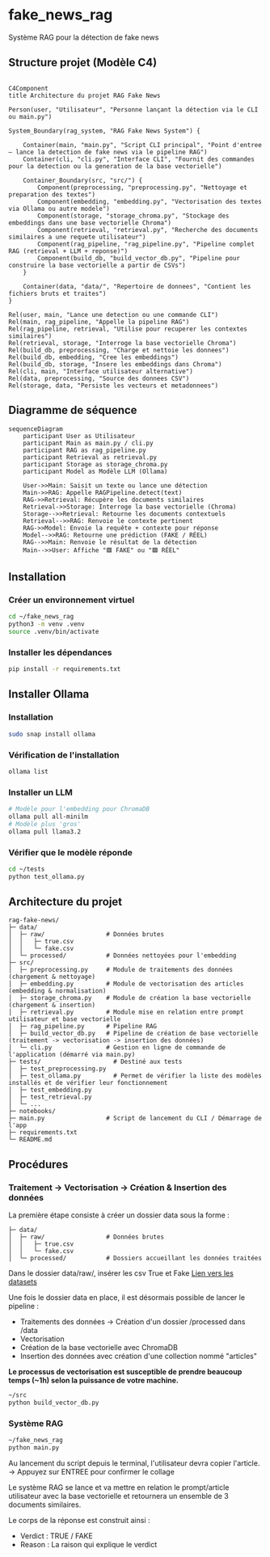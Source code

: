 # fake_news_rag
Système RAG pour la détection de fake news 

## Structure projet (Modèle C4)

```mermaid

C4Component
title Architecture du projet RAG Fake News

Person(user, "Utilisateur", "Personne lançant la détection via le CLI ou main.py")

System_Boundary(rag_system, "RAG Fake News System") {

    Container(main, "main.py", "Script CLI principal", "Point d'entree — lance la detection de fake news via le pipeline RAG")
    Container(cli, "cli.py", "Interface CLI", "Fournit des commandes pour la detection ou la generation de la base vectorielle")

    Container_Boundary(src, "src/") {
        Component(preprocessing, "preprocessing.py", "Nettoyage et preparation des textes")
        Component(embedding, "embedding.py", "Vectorisation des textes via Ollama ou autre modele")
        Component(storage, "storage_chroma.py", "Stockage des embeddings dans une base vectorielle Chroma")
        Component(retrieval, "retrieval.py", "Recherche des documents similaires a une requete utilisateur")
        Component(rag_pipeline, "rag_pipeline.py", "Pipeline complet RAG (retrieval + LLM + reponse)")
        Component(build_db, "build_vector_db.py", "Pipeline pour construire la base vectorielle a partir de CSVs")
    }

    Container(data, "data/", "Repertoire de donnees", "Contient les fichiers bruts et traites")
}

Rel(user, main, "Lance une detection ou une commande CLI")
Rel(main, rag_pipeline, "Appelle la pipeline RAG")
Rel(rag_pipeline, retrieval, "Utilise pour recuperer les contextes similaires")
Rel(retrieval, storage, "Interroge la base vectorielle Chroma")
Rel(build_db, preprocessing, "Charge et nettoie les donnees")
Rel(build_db, embedding, "Cree les embeddings")
Rel(build_db, storage, "Insere les embeddings dans Chroma")
Rel(cli, main, "Interface utilisateur alternative")
Rel(data, preprocessing, "Source des donnees CSV")
Rel(storage, data, "Persiste les vecteurs et metadonnees")
```

## Diagramme de séquence
```mermaid
sequenceDiagram
    participant User as Utilisateur
    participant Main as main.py / cli.py
    participant RAG as rag_pipeline.py
    participant Retrieval as retrieval.py
    participant Storage as storage_chroma.py
    participant Model as Modèle LLM (Ollama)
    
    User->>Main: Saisit un texte ou lance une détection
    Main->>RAG: Appelle RAGPipeline.detect(text)
    RAG->>Retrieval: Récupère les documents similaires
    Retrieval->>Storage: Interroge la base vectorielle (Chroma)
    Storage-->>Retrieval: Retourne les documents contextuels
    Retrieval-->>RAG: Renvoie le contexte pertinent
    RAG->>Model: Envoie la requête + contexte pour réponse
    Model-->>RAG: Retourne une prédiction (FAKE / RÉEL)
    RAG-->>Main: Renvoie le résultat de la détection
    Main-->>User: Affiche "🟥 FAKE" ou "🟩 RÉEL"
```

## Installation

### Créer un environnement virtuel

```bash
cd ~/fake_news_rag
python3 -m venv .venv
source .venv/bin/activate
```

### Installer les dépendances

```bash
pip install -r requirements.txt
```
## Installer Ollama

### Installation

```bash
sudo snap install ollama

```

### Vérification de l'installation

```bash
ollama list

```

### Installer un LLM

```bash
# Modèle pour l'embedding pour ChromaDB
ollama pull all-minilm
# Modèle plus 'gros'
ollama pull llama3.2
```

### Vérifier que le modèle réponde

```bash
cd ~/tests
python test_ollama.py
```

## Architecture du projet

```
rag-fake-news/
├─ data/
│  ├─ raw/                 # Données brutes
│  │   ├─ true.csv
│  │   └─ fake.csv
│  └─ processed/           # Données nettoyées pour l'embedding
├─ src/
│  ├─ preprocessing.py     # Module de traitements des données (chargement & nettoyage)
│  ├─ embedding.py         # Module de vectorisation des articles (embedding & normalisation)
│  ├─ storage_chroma.py    # Module de création la base vectorielle (chargement & insertion)
│  ├─ retrieval.py         # Module mise en relation entre prompt utilisateur et base vectorielle 
│  ├─ rag_pipeline.py      # Pipeline RAG
│  ├─ build_vector_db.py   # Pipeline de création de base vectorielle (traitement -> vectorisation -> insertion des données)
│  └─ cli.py               # Gestion en ligne de commande de l'application (démarré via main.py)
├─ tests/                    # Destiné aux tests
│  ├─ test_preprocessing.py
│  ├─ test_ollama.py         # Permet de vérifier la liste des modèles installés et de vérifier leur fonctionnement
│  ├─ test_embedding.py
│  ├─ test_retrieval.py
│  └─ ...
├─ notebooks/
├─ main.py                 # Script de lancement du CLI / Démarrage de l'app
├─ requirements.txt
└─ README.md

```
## Procédures

### Traitement -> Vectorisation -> Création & Insertion des données

La première étape consiste à créer un dossier data sous la forme :
```
├─ data/
│  ├─ raw/                 # Données brutes
│  │   ├─ true.csv
│  │   └─ fake.csv
│  └─ processed/           # Dossiers accueillant les données traitées
```

Dans le dossier data/raw/, insérer les csv True et Fake 
[Lien vers les datasets](https://www.kaggle.com/datasets/clmentbisaillon/fake-and-real-news-dataset/data)

Une fois le dossier data en place, il est désormais possible de lancer le pipeline :

- Traitements des données -> Création d'un dossier /processed dans /data
- Vectorisation 
- Création de la base vectorielle avec ChromaDB
- Insertion des données avec création d'une collection nommé "articles"

**Le processus de vectorisation est susceptible de prendre beaucoup temps (~1h) selon la puissance de votre machine.**

```bash
~/src
python build_vector_db.py

```

### Système RAG

```bash
~/fake_news_rag
python main.py

```

Au lancement du script depuis le terminal, l'utilisateur devra copier l'article.
-> Appuyez sur ENTREE pour confirmer le collage

Le système RAG se lance et va mettre en relation le prompt/article utilisateur avec la base vectorielle et retournera
un ensemble de 3 documents similaires.

Le corps de la réponse est construit ainsi :

- Verdict : TRUE / FAKE 
- Reason : La raison qui explique le verdict
